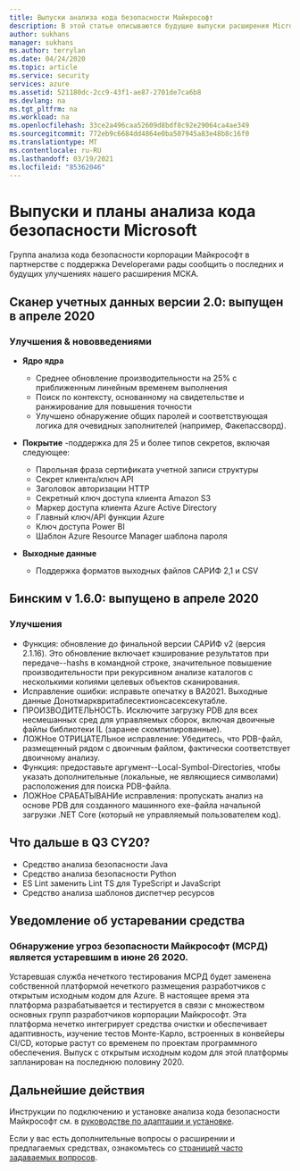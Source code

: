 ```yaml
---
title: Выпуски анализа кода безопасности Майкрософт
description: В этой статье описываются будущие выпуски расширения Microsoft Security Code Analysis
author: sukhans
manager: sukhans
ms.author: terrylan
ms.date: 04/24/2020
ms.topic: article
ms.service: security
services: azure
ms.assetid: 521180dc-2cc9-43f1-ae87-2701de7ca6b8
ms.devlang: na
ms.tgt_pltfrm: na
ms.workload: na
ms.openlocfilehash: 33ce2a496caa52609d8bdf8c92e29064ca4ae349
ms.sourcegitcommit: 772eb9c6684dd4864e0ba507945a83e48b8c16f0
ms.translationtype: MT
ms.contentlocale: ru-RU
ms.lasthandoff: 03/19/2021
ms.locfileid: "85362046"
---
```

# <a name="microsoft-security-code-analysis-releases-and-roadmap"></a>Выпуски и планы анализа кода безопасности Microsoft

Группа анализа кода безопасности корпорации Майкрософт в партнерстве с поддержка Developerами рады сообщить о последних и будущих улучшениях нашего расширения МСКА.


## <a name="credential-scanner-v20-released-in-april-2020"></a>Сканер учетных данных версии 2.0: выпущен в апреле 2020

### <a name="innovations--improvements"></a>Улучшения & нововведениями

- **Ядро ядра**

   - Среднее обновление производительности на 25% с приближенным линейным временем выполнения
   - Поиск по контексту, основанному на свидетельстве и ранжирование для повышения точности
   - Улучшено обнаружение общих паролей и соответствующая логика для очевидных заполнителей (например, Факепассворд).

- **Покрытие** -поддержка для 25 и более типов секретов, включая следующее:

   - Парольная фраза сертификата учетной записи структуры
   - Секрет клиента/ключ API
   - Заголовок авторизации HTTP
   - Секретный ключ доступа клиента Amazon S3
   - Маркер доступа клиента Azure Active Directory
   - Главный ключ/API функции Azure
   - Ключ доступа Power BI
   - Шаблон Azure Resource Manager шаблона пароля

- **Выходные данные**

   - Поддержка форматов выходных файлов САРИФ 2,1 и CSV

## <a name="binskim-v160-released-in-april-2020"></a>Бинским v 1.6.0: выпущено в апреле 2020

### <a name="improvements"></a>Улучшения

- Функция: обновление до финальной версии САРИФ v2 (версия 2.1.16). Это обновление включает кэширование результатов при передаче--hashs в командной строке, значительное повышение производительности при рекурсивном анализе каталогов с несколькими копиями целевых объектов сканирования.
- Исправление ошибки: исправьте опечатку в BA2021. Выходные данные Донотмарквритаблесектионсасексекутабле.
- ПРОИЗВОДИТЕЛЬНОСТЬ. Исключите загрузку PDB для всех несмешанных сред для управляемых сборок, включая двоичные файлы библиотеки IL (заранее скомпилированные).
- ЛОЖНое ОТРИЦАТЕЛЬное исправление: Убедитесь, что PDB-файл, размещенный рядом с двоичным файлом, фактически соответствует двоичному анализу.
- Функция: предоставьте аргумент--Local-Symbol-Directories, чтобы указать дополнительные (локальные, не являющиеся символами) расположения для поиска PDB-файла.
- ЛОЖНое СРАБАТЫВАНИе исправления: пропускать анализ на основе PDB для созданного машинного exe-файла начальной загрузки .NET Core (который не управляемый пользователем код).

## <a name="whats-next-in-q3-cy20"></a>Что дальше в Q3 CY20?

- Средство анализа безопасности Java
- Средство анализа безопасности Python
- ES Lint заменить Lint TS для TypeScript и JavaScript
- Средство анализа шаблонов диспетчер ресурсов

## <a name="tool-deprecation-notification"></a>Уведомление об устаревании средства

### <a name="microsoft-security-risk-detection-msrd-is-deprecated-on-june-26-2020"></a>Обнаружение угроз безопасности Майкрософт (МСРД) является устаревшим в июне 26 2020.

Устаревшая служба нечеткого тестирования МСРД будет заменена собственной платформой нечеткого размещения разработчиков с открытым исходным кодом для Azure. В настоящее время эта платформа разрабатывается и тестируется в связи с множеством основных групп разработчиков корпорации Майкрософт. Эта платформа нечетко интегрирует средства очистки и обеспечивает адаптивность, изучение тестов Монте-Карло, встроенных в конвейеры CI/CD, которые растут со временем по проектам программного обеспечения. Выпуск с открытым исходным кодом для этой платформы запланирован на последнюю половину 2020.

## <a name="next-steps"></a>Дальнейшие действия

Инструкции по подключению и установке анализа кода безопасности Майкрософт см. в [руководстве по адаптации и установке](security-code-analysis-onboard.md).

Если у вас есть дополнительные вопросы о расширении и предлагаемых средствах, ознакомьтесь со [страницей часто задаваемых вопросов](security-code-analysis-faq.md).
